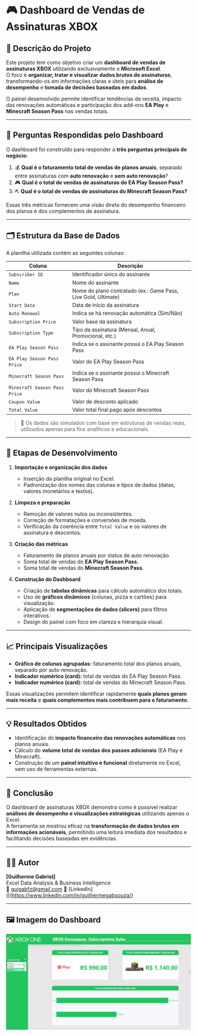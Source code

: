 # 🎮 Dashboard de Vendas de Assinaturas XBOX  

## 🧩 Descrição do Projeto  
Este projeto tem como objetivo criar um **dashboard de vendas de assinaturas XBOX** utilizando exclusivamente o **Microsoft Excel**.  
O foco é **organizar, tratar e visualizar dados brutos de assinaturas**, transformando-os em informações claras e úteis para **análise de desempenho** e **tomada de decisões baseadas em dados**.  

O painel desenvolvido permite identificar tendências de receita, impacto das renovações automáticas e participação dos add-ons **EA Play** e **Minecraft Season Pass** nas vendas totais.  

---

## 🎯 Perguntas Respondidas pelo Dashboard  
O dashboard foi construído para responder a **três perguntas principais de negócio**:

1. 💰 **Qual é o faturamento total de vendas de planos anuais**, separado entre assinaturas com **auto renovação** e **sem auto renovação**?  
2. 🎮 **Qual é o total de vendas de assinaturas do EA Play Season Pass?**  
3. ⛏️ **Qual é o total de vendas de assinaturas do Minecraft Season Pass?**

Essas três métricas fornecem uma visão direta do desempenho financeiro dos planos e dos complementos de assinatura.

---

## 🗂️ Estrutura da Base de Dados  

A planilha utilizada contém as seguintes colunas:  

| Coluna | Descrição |
|---------|------------|
| `Subscriber ID` | Identificador único do assinante |
| `Name` | Nome do assinante |
| `Plan` | Nome do plano contratado (ex.: Game Pass, Live Gold, Ultimate) |
| `Start Date` | Data de início da assinatura |
| `Auto Renewal` | Indica se há renovação automática (Sim/Não) |
| `Subscription Price` | Valor base da assinatura |
| `Subscription Type` | Tipo da assinatura (Mensal, Anual, Promocional, etc.) |
| `EA Play Season Pass` | Indica se o assinante possui o EA Play Season Pass |
| `EA Play Season Pass Price` | Valor do EA Play Season Pass |
| `Minecraft Season Pass` | Indica se o assinante possui o Minecraft Season Pass |
| `Minecraft Season Pass Price` | Valor do Minecraft Season Pass |
| `Coupon Value` | Valor de desconto aplicado |
| `Total Value` | Valor total final pago após descontos |

> 📌 Os dados são simulados com base em estruturas de vendas reais, utilizados apenas para fins analíticos e educacionais.

---

## 🧹 Etapas de Desenvolvimento  

1. **Importação e organização dos dados**  
   - Inserção da planilha original no Excel.  
   - Padronização dos nomes das colunas e tipos de dados (datas, valores monetários e textos).  

2. **Limpeza e preparação**  
   - Remoção de valores nulos ou inconsistentes.  
   - Correção de formatações e conversões de moeda.  
   - Verificação da coerência entre `Total Value` e os valores de assinatura e descontos.  

3. **Criação das métricas**  
   - Faturamento de planos anuais por status de auto renovação.  
   - Soma total de vendas do **EA Play Season Pass**.  
   - Soma total de vendas do **Minecraft Season Pass**.  

4. **Construção do Dashboard**  
   - Criação de **tabelas dinâmicas** para cálculo automático dos totais.  
   - Uso de **gráficos dinâmicos** (colunas, pizza e cartões) para visualização.  
   - Aplicação de **segmentações de dados (slicers)** para filtros interativos.  
   - Design do painel com foco em clareza e hierarquia visual.

---

## 📈 Principais Visualizações  

- **Gráfico de colunas agrupadas:** faturamento total dos planos anuais, separado por auto renovação.  
- **Indicador numérico (card):** total de vendas do EA Play Season Pass.  
- **Indicador numérico (card):** total de vendas do Minecraft Season Pass.  

Essas visualizações permitem identificar rapidamente **quais planos geram mais receita** e **quais complementos mais contribuem para o faturamento**.  

---

## 💡 Resultados Obtidos  

- Identificação do **impacto financeiro das renovações automáticas** nos planos anuais.  
- Cálculo do **volume total de vendas dos passes adicionais** (EA Play e Minecraft).  
- Construção de um **painel intuitivo e funcional** diretamente no Excel, sem uso de ferramentas externas.  

---

## 🧠 Conclusão  

O dashboard de assinaturas XBOX demonstra como é possível realizar **análises de desempenho e visualizações estratégicas** utilizando apenas o Excel.  
A ferramenta se mostrou eficaz na **transformação de dados brutos em informações acionáveis**, permitindo uma leitura imediata dos resultados e facilitando decisões baseadas em evidências.

---

## 👨‍💻 Autor  
**[Guilherme Gabriel]**  
Excel Data Analysis & Business Intelligence  
📧 guigabfz@gmail.com 
🔗 [LinkedIn]([(https://www.linkedin.com/in/guilhermegabsouza/)

---

## 🖼️ Imagem do Dashboard  

![Dashboard XBOX](xbox_dashboard.jpg)
